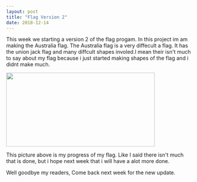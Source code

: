 ```yaml
---
layout: post
title: "Flag Version 2"
date: 2018-12-14
---
```

<p>This week we starting a version 2 of the flag progam. In this project im am making the Australia flag. The Australia flag is a very diffecult a flag. It has the union jack flag and many diffcult shapes involed.I mean their isn't much to say about my flag because i just started making shapes of the flag and i didnt make much.
</p>
<img src="https://anaiyas6777.github.io/images/Screenshot%20from%202018-12-14%2014-51-16.png" width="400px" height="200px">
<p> This picture above is my progress of my flag. Like I said there isn't much that is done, but i hope next week that i will have a alot more done. 
</p>

<p> 
Well goodbye my readers, Come back next week for the new update.
</p>
<img src="https://static.tumblr.com/e8549cd1f5c0825bd7fe951250d20b3f/6qvupbf/tXoovrhzl/tumblr_static_tumblr_static_filename_640.gif" width="400px" height="200px>












